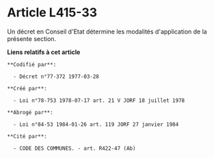 # Article L415-33

Un décret en Conseil d'Etat détermine les modalités d'application de la présente section.

**Liens relatifs à cet article**

	**Codifié par**:

	  - Décret n°77-372 1977-03-28

	**Créé par**:

	  - Loi n°78-753 1978-07-17 art. 21 V JORF 18 juillet 1978

	**Abrogé par**:

	  - Loi n°84-53 1984-01-26 art. 119 JORF 27 janvier 1984

	**Cité par**:

	  - CODE DES COMMUNES. - art. R422-47 (Ab)
